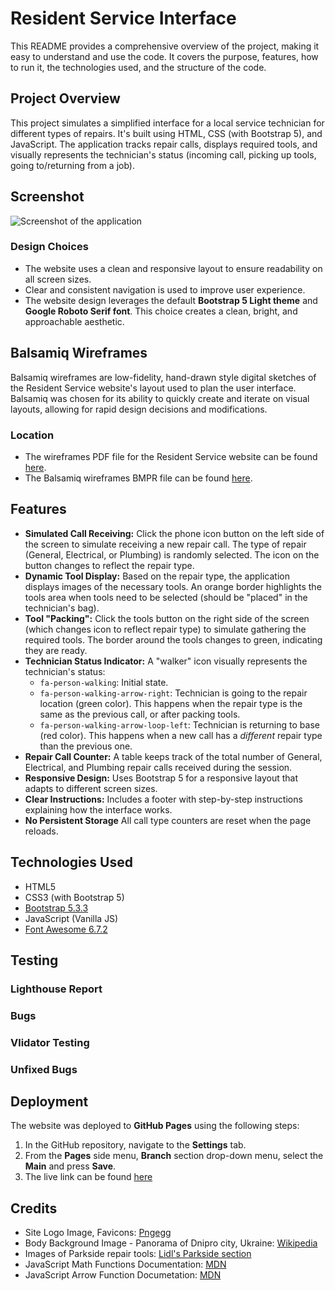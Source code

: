 # Resident Service Interface
This README provides a comprehensive overview of the project, making it easy to understand and use the code.  It covers the purpose, features, how to run it, the technologies used, and the structure of the code.

## Project Overview

This project simulates a simplified interface for a local service technician for different types of repairs. It's built using HTML, CSS (with Bootstrap 5), and JavaScript. The application tracks repair calls, displays required tools, and visually represents the technician's status (incoming call, picking up tools, going to/returning from a job).

## Screenshot

![Screenshot of the application](screenshot.png)

### Design Choices
*   The website uses a clean and responsive layout to ensure readability on all screen sizes.
*   Clear and consistent navigation is used to improve user experience.
*   The website design leverages the default **Bootstrap 5 Light theme** and **Google Roboto Serif font**. This choice creates a clean, bright, and approachable aesthetic.

## Balsamiq Wireframes

Balsamiq wireframes are low-fidelity, hand-drawn style digital sketches of the Resident Service website's layout used to plan the user interface. Balsamiq was chosen for its ability to quickly create and iterate on visual layouts, allowing for rapid design decisions and modifications.

### Location
*	The wireframes PDF file for the Resident Service website can be found [here](assets/media/resident-service-wireframes.pdf).
*	The Balsamiq wireframes BMPR file can be found [here](assets/media/resident-service-wireframes.bmpr).

## Features

*   **Simulated Call Receiving:** Click the phone icon button on the left side of the screen to simulate receiving a new repair call. The type of repair (General, Electrical, or Plumbing) is randomly selected. The icon on the button changes to reflect the repair type.
*   **Dynamic Tool Display:** Based on the repair type, the application displays images of the necessary tools. An orange border highlights the tools area when tools need to be selected (should be "placed" in the technician's bag).
*   **Tool "Packing":** Click the tools button on the right side of the screen (which changes icon to reflect repair type) to simulate gathering the required tools. The border around the tools changes to green, indicating they are ready.
*   **Technician Status Indicator:** A "walker" icon visually represents the technician's status:
    *   `fa-person-walking`: Initial state.
    *   `fa-person-walking-arrow-right`: Technician is going to the repair location (green color). This happens when the repair type is the same as the previous call, or after packing tools.
    *   `fa-person-walking-arrow-loop-left`: Technician is returning to base (red color). This happens when a new call has a *different* repair type than the previous one.
*   **Repair Call Counter:** A table keeps track of the total number of General, Electrical, and Plumbing repair calls received during the session.
*   **Responsive Design:** Uses Bootstrap 5 for a responsive layout that adapts to different screen sizes.
*   **Clear Instructions:** Includes a footer with step-by-step instructions explaining how the interface works.
*   **No Persistent Storage** All call type counters are reset when the page reloads.

## Technologies Used

*   HTML5
*   CSS3 (with Bootstrap 5)
*   [Bootstrap 5.3.3](https://getbootstrap.com/)
*   JavaScript (Vanilla JS)
*   [Font Awesome 6.7.2](https://fontawesome.com/)

## Testing
### Lighthouse Report
### Bugs
### Vlidator Testing
### Unfixed Bugs

## Deployment
The website was deployed to **GitHub Pages** using the following steps:

1.  In the GitHub repository, navigate to the **Settings** tab.
2.  From the **Pages** side menu, **Branch** section drop-down menu, select the **Main** and press **Save**.
3.  The live link can be found [here](https://ihorsniezhko.github.io/resident-service/)

## Credits

*   Site Logo Image, Favicons: [Pngegg](https://www.pngegg.com/en/png-yxixz/)
*   Body Background Image - Panorama of Dnipro city, Ukraine: [Wikipedia](https://commons.wikimedia.org/wiki/File:Bashty_Gora_Kaminnya_Sobornyj_rajon_Dnipro-city_-_panoramio.jpg#file)
*   Images of Parkside repair tools: [Lidl's Parkside section](https://www.lidl.de/c/parkside-du-packst-das/s10026759)
*   JavaScript Math Functions Documentation: [MDN](https://developer.mozilla.org/en-US/docs/Web/JavaScript/Reference/Global_Objects/Math)
*   JavaScript Arrow Function Documetation: [MDN](https://developer.mozilla.org/en-US/docs/Web/JavaScript/Reference/Functions/Arrow_functions)